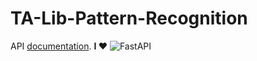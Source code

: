 # TA-Lib-Pattern-Recognition
API [documentation](https://pattern-codeunity.herokuapp.com/).
**I :heart:**
![FastAPI](https://fastapi.tiangolo.com/img/logo-margin/logo-teal.png)
